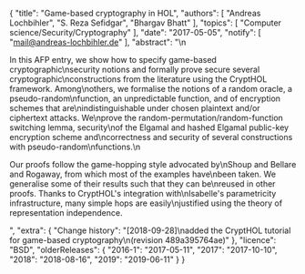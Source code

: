 {
    "title": "Game-based cryptography in HOL",
    "authors": [
        "Andreas Lochbihler",
        "S. Reza Sefidgar",
        "Bhargav Bhatt"
    ],
    "topics": [
        "Computer science/Security/Cryptography"
    ],
    "date": "2017-05-05",
    "notify": [
        "mail@andreas-lochbihler.de"
    ],
    "abstract": "\n<p>In this AFP entry, we show how to specify game-based cryptographic\nsecurity notions and formally prove secure several cryptographic\nconstructions from the literature using the CryptHOL framework. Among\nothers, we formalise the notions of a random oracle, a pseudo-random\nfunction, an unpredictable function, and of encryption schemes that are\nindistinguishable under chosen plaintext and/or ciphertext attacks. We\nprove the random-permutation/random-function switching lemma, security\nof the Elgamal and hashed Elgamal public-key encryption scheme and\ncorrectness and security of several constructions with pseudo-random\nfunctions.\n</p><p>Our proofs follow the game-hopping style advocated by\nShoup and Bellare and Rogaway, from which most of the examples have\nbeen taken. We generalise some of their results such that they can be\nreused in other proofs. Thanks to CryptHOL's integration with\nIsabelle's parametricity infrastructure, many simple hops are easily\njustified using the theory of representation independence.</p>",
    "extra": {
        "Change history": "[2018-09-28]\nadded the CryptHOL tutorial for game-based cryptography\n(revision 489a395764ae)"
    },
    "licence": "BSD",
    "olderReleases": {
        "2016-1": "2017-05-11",
        "2017": "2017-10-10",
        "2018": "2018-08-16",
        "2019": "2019-06-11"
    }
}